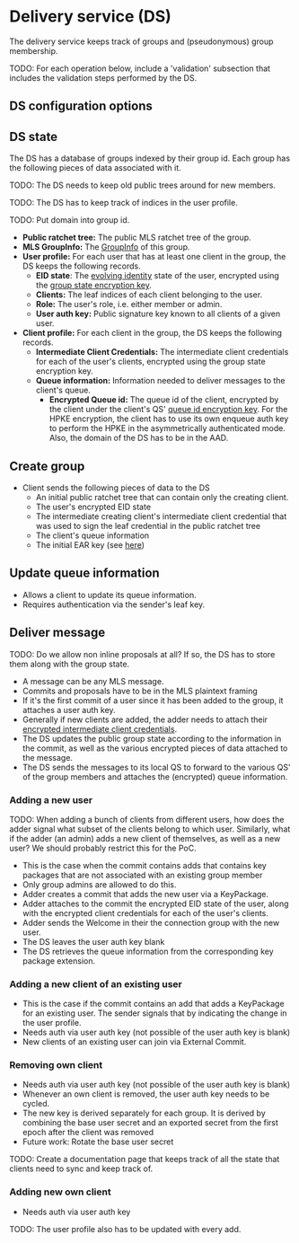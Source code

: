# Delivery service (DS)

The delivery service keeps track of groups and (pseudonymous) group membership.

TODO: For each operation below, include a 'validation' subsection that includes the validation steps performed by the DS.

## DS configuration options

## DS state

The DS has a database of groups indexed by their group id. Each group has the following pieces of data associated with it.

TODO: The DS needs to keep old public trees around for new members.

TODO: The DS has to keep track of indices in the user profile.

TODO: Put domain into group id.

* **Public ratchet tree:** The public MLS ratchet tree of the group.
* **MLS GroupInfo:** The [GroupInfo](https://www.ietf.org/archive/id/draft-ietf-mls-protocol-16.html#name-adding-members-to-the-group) of this group.
* **User profile:** For each user that has at least one client in the group, the DS keeps the following records.
  * **EID state**: The [evolving identity](authentication_service/evolving_identities.md) state of the user, encrypted using the [group state encryption key](delivery_service/group_state_encryption.md).
  * **Clients:** The leaf indices of each client belonging to the user.
  * **Role:** The user's role, i.e. either member or admin.
  * **User auth key:** Public signature key known to all clients of a given user.
* **Client profile:** For each client in the group, the DS keeps the following records.
  * **Intermediate Client Credentials:** The intermediate client credentials for each of the user's clients, encrypted using the group state encryption key.
  * **Queue information:** Information needed to deliver messages to the client's queue.
    * **Encrypted Queue id:** The queue id of the client, encrypted by the client under the client's QS' [queue id encryption key](queuing_service.md#fetch-queue-id-encryption-key). For the HPKE encryption, the client has to use its own enqueue auth key to perform the HPKE in the asymmetrically authenticated mode. Also, the domain of the DS has to be in the AAD.

## Create group

* Client sends the following pieces of data to the DS
  * An initial public ratchet tree that can contain only the creating client.
  * The user's encrypted EID state
  * The intermediate creating client's intermediate client credential that was used to sign the leaf credential in the public ratchet tree
  * The client's queue information
  * The initial EAR key (see [here](delivery_service/group_state_encryption.md))

## Update queue information

* Allows a client to update its queue information.
* Requires authentication via the sender's leaf key.

## Deliver message

TODO: Do we allow non inline proposals at all? If so, the DS has to store them along with the group state.

* A message can be any MLS message.
* Commits and proposals have to be in the MLS plaintext framing
* If it's the first commit of a user since it has been added to the group, it attaches a user auth key.
* Generally if new clients are added, the adder needs to attach their [encrypted intermediate client credentials](delivery_service/group_state_encryption.md#credential-encryption).
* The DS updates the public group state according to the information in the commit, as well as the various encrypted pieces of data attached to the message.
* The DS sends the messages to its local QS to forward to the various QS' of the group members and attaches the (encrypted) queue information.

### Adding a new user

TODO: When adding a bunch of clients from different users, how does the adder signal what subset of the clients belong to which user. Similarly, what if the adder (an admin) adds a new client of themselves, as well as a new user? We should probably restrict this for the PoC.

* This is the case when the commit contains adds that contains key packages that are not associated with an existing group member
* Only group admins are allowed to do this.
* Adder creates a commit that adds the new user via a KeyPackage.
* Adder attaches to the commit the encrypted EID state of the user, along with the encrypted client credentials for each of the user's clients.
* Adder sends the Welcome in their the connection group with the new user.
* The DS leaves the user auth key blank
* The DS retrieves the queue information from the corresponding key package extension.

### Adding a new client of an existing user

* This is the case if the commit contains an add that adds a KeyPackage for an existing user. The sender signals that by indicating the change in the user profile.
* Needs auth via user auth key (not possible of the user auth key is blank)
* New clients of an existing user can join via External Commit.

### Removing own client

* Needs auth via user auth key (not possible of the user auth key is blank)
* Whenever an own client is removed, the user auth key needs to be cycled.
* The new key is derived separately for each group. It is derived by combining the base user secret and an exported secret from the first epoch after the client was removed
* Future work: Rotate the base user secret

TODO: Create a documentation page that keeps track of all the state that clients need to sync and keep track of.

### Adding new own client

* Needs auth via user auth key

TODO: The user profile also has to be updated with every add.

